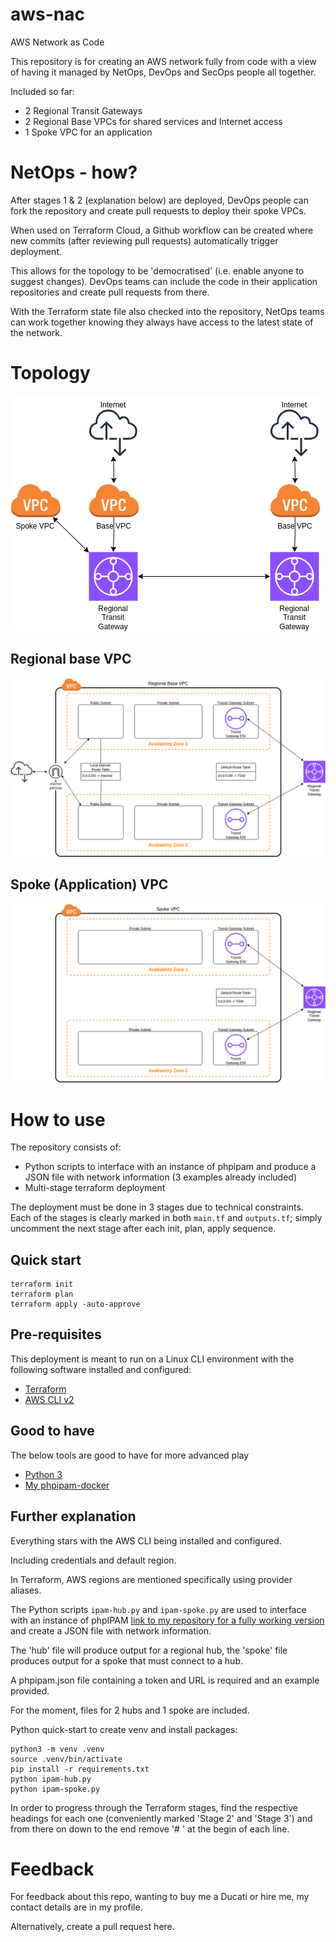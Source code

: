 # aws-nac
AWS Network as Code

This repository is for creating an AWS network fully from code with a view of having it managed by NetOps, DevOps and SecOps people all together.  

Included so far:
- 2 Regional Transit Gateways
- 2 Regional Base VPCs for shared services and Internet access
- 1 Spoke VPC for an application

# NetOps - how?
After stages 1 & 2 (explanation below) are deployed, DevOps people can fork the repository and create pull requests to deploy their spoke VPCs.

When used on Terraform Cloud, a Github workflow can be created where new commits (after reviewing pull requests) automatically trigger deployment.

This allows for the topology to be 'democratised' (i.e. enable anyone to suggest changes). DevOps teams can include the code in their application repositories and create pull requests from there.

With the Terraform state file also checked into the repository, NetOps teams can work together knowing they always have access to the latest state of the network.

# Topology
![High level topology overview](images/Topology-Overview.drawio.png)


## Regional base VPC
![Regional base VPC](images/Topology-Base%20VPC.drawio.png)


## Spoke (Application) VPC
![Spoke VPC](images/Topology-Spoke%20VPC.drawio.png)


# How to use
The repository consists of:
- Python scripts to interface with an instance of phpipam and produce a JSON file with network information (3 examples already included)
- Multi-stage terraform deployment

The deployment must be done in 3 stages due to technical constraints.  
Each of the stages is clearly marked in both `main.tf` and `outputs.tf`; simply uncomment the next stage after each init, plan, apply sequence.

## Quick start
```
terraform init
terraform plan
terraform apply -auto-approve
```

## Pre-requisites
This deployment is meant to run on a Linux CLI environment with the following software installed and configured:
- [Terraform](https://developer.hashicorp.com/terraform/install)
- [AWS CLI v2](https://github.com/aws/aws-cli/tree/v2)

## Good to have
The below tools are good to have for more advanced play
- [Python 3](https://www.python.org/downloads/)
- [My phpipam-docker](https://github.com/peetvandesande/phpipam-docker)

## Further explanation
Everything stars with the AWS CLI being installed and configured.  

Including credentials and default region.  

In Terraform, AWS regions are mentioned specifically using provider aliases.

The Python scripts `ipam-hub.py` and `ipam-spoke.py` are used to interface with an instance of phpIPAM [link to my repository for a fully working version](https://github.com/peetvandesande/phpipam-docker) and create a JSON file with network information.  

The 'hub' file will produce output for a regional hub, the 'spoke' file produces output for a spoke that must connect to a hub.

A phpipam.json file containing a token and URL is required and an example provided.

For the moment, files for 2 hubs and 1 spoke are included.

Python quick-start to create venv and install packages:
```
python3 -m venv .venv
source .venv/bin/activate
pip install -r requirements.txt
python ipam-hub.py
python ipam-spoke.py
```

In order to progress through the Terraform stages, find the respective headings for each one (conveniently marked 'Stage 2' and 'Stage 3') and from there on down to the end remove '# ' at the begin of each line.


# Feedback
For feedback about this repo, wanting to buy me a Ducati or hire me, my contact details are in my profile.  

Alternatively, create a pull request here.